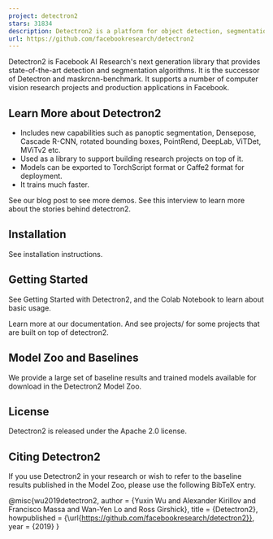 ```yaml
---
project: detectron2
stars: 31834
description: Detectron2 is a platform for object detection, segmentation and other visual recognition tasks.
url: https://github.com/facebookresearch/detectron2
---
```


Detectron2 is Facebook AI Research's next generation library that provides state-of-the-art detection and segmentation algorithms. It is the successor of Detectron and maskrcnn-benchmark. It supports a number of computer vision research projects and production applications in Facebook.

  

Learn More about Detectron2
---------------------------

-   Includes new capabilities such as panoptic segmentation, Densepose, Cascade R-CNN, rotated bounding boxes, PointRend, DeepLab, ViTDet, MViTv2 etc.
-   Used as a library to support building research projects on top of it.
-   Models can be exported to TorchScript format or Caffe2 format for deployment.
-   It trains much faster.

See our blog post to see more demos. See this interview to learn more about the stories behind detectron2.

Installation
------------

See installation instructions.

Getting Started
---------------

See Getting Started with Detectron2, and the Colab Notebook to learn about basic usage.

Learn more at our documentation. And see projects/ for some projects that are built on top of detectron2.

Model Zoo and Baselines
-----------------------

We provide a large set of baseline results and trained models available for download in the Detectron2 Model Zoo.

License
-------

Detectron2 is released under the Apache 2.0 license.

Citing Detectron2
-----------------

If you use Detectron2 in your research or wish to refer to the baseline results published in the Model Zoo, please use the following BibTeX entry.

@misc{wu2019detectron2,
  author =       {Yuxin Wu and Alexander Kirillov and Francisco Massa and
                  Wan-Yen Lo and Ross Girshick},
  title =        {Detectron2},
  howpublished = {\\url{https://github.com/facebookresearch/detectron2}},
  year =         {2019}
}
